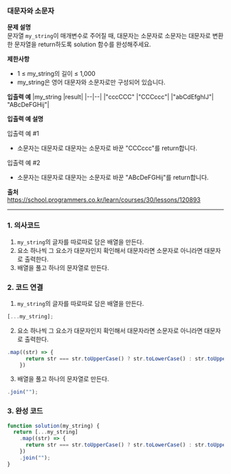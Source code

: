 ### 대문자와 소문자

**문제 설명**  
문자열 `my_string`이 매개변수로 주어질 때, 대문자는 소문자로 소문자는 대문자로 변환한 문자열을 return하도록 solution 함수를 완성해주세요.

**제한사항**

- 1 ≤ my_string의 길이 ≤ 1,000
- my_string은 영어 대문자와 소문자로만 구성되어 있습니다.

**입출력 예**
|my_string |result|
|--|--|
|"cccCCC" |"CCCccc"|
|"abCdEfghIJ"| "ABcDeFGHij"|

**입출력 예 설명**

입출력 예 #1

- 소문자는 대문자로 대문자는 소문자로 바꾼 "CCCccc"를 return합니다.

입출력 예 #2

- 소문자는 대문자로 대문자는 소문자로 바꾼 "ABcDeFGHij"를 return합니다.

**출처**  
https://school.programmers.co.kr/learn/courses/30/lessons/120893

---

### 1. 의사코드

1. `my_string`의 글자를 따로따로 담은 배열을 만든다.
2. 요소 하나씩 그 요소가 대문자인지 확인해서 대문자라면 소문자로 아니라면 대문자로 출력한다.
3. 배열을 풀고 하나의 문자열로 만든다.

### 2. 코드 연결

1. `my_string`의 글자를 따로따로 담은 배열을 만든다.

```javascript
[...my_string];
```

2. 요소 하나씩 그 요소가 대문자인지 확인해서 대문자라면 소문자로 아니라면 대문자로 출력한다.

```javascript
.map((str) => {
      return str === str.toUpperCase() ? str.toLowerCase() : str.toUpperCase();
    })
```

3. 배열을 풀고 하나의 문자열로 만든다.

```javascript
.join("");
```

### 3. 완성 코드

```javascript
function solution(my_string) {
  return [...my_string]
    .map((str) => {
      return str === str.toUpperCase() ? str.toLowerCase() : str.toUpperCase();
    })
    .join("");
}
```
